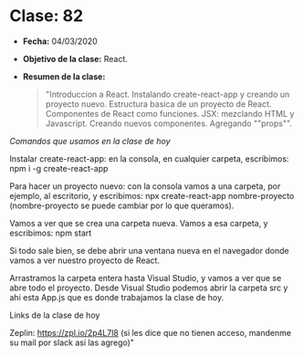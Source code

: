 # Clase: 82

- **Fecha:** 04/03/2020
- **Objetivo de la clase:** React.
- **Resumen de la clase:**

  > "Introduccion a React. Instalando create-react-app y creando un proyecto nuevo. Estructura basica de un proyecto de React. Componentes de React como funciones. JSX: mezclando HTML y Javascript. Creando nuevos componentes. Agregando ""props"".

*Comandos que usamos en la clase de hoy*

Instalar create-react-app: en la consola, en cualquier carpeta, escribimos: npm i -g create-react-app

Para hacer un proyecto nuevo: con la consola vamos a una carpeta, por ejemplo, al escritorio, y escribimos: npx create-react-app nombre-proyecto (nombre-proyecto se puede cambiar por lo que queramos).

Vamos a ver que se crea una carpeta nueva. Vamos a esa carpeta, y escribimos: npm start

Si todo sale bien, se debe abrir una ventana nueva en el navegador donde vamos a ver nuestro proyecto de React.

Arrastramos la carpeta entera hasta Visual Studio, y vamos a ver que se abre todo el proyecto. Desde Visual Studio podemos abrir la carpeta src y ahi esta App.js que es donde trabajamos la clase de hoy.

Links de la clase de hoy

Zeplin: https://zpl.io/2p4L7l8 (si les dice que no tienen acceso, mandenme su mail por slack asi las agrego)"
